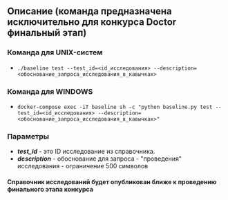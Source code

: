## Описание (команда предназначена исключительно для конкурса Doctor финальный этап)
### Команда для UNIX-систем
- ```./baseline test --test_id=<id_исследования> --description=<обоснование_запроса_исследования_в_кавычках>```
### Команда для WINDOWS
- ```docker-compose exec -iT baseline sh -c "python baseline.py test --test_id=<id_исследования> --description=<обоснование_запроса_исследования_в_кавычках>"```

### Параметры
- ***test_id*** - это ID исследование из справочника.
- ***description*** - обоснование для запроса - "проведения" исследования - ограничение 500 символов
#### Справочник исследований будет опубликован ближе к проведению финального этапа конкурса